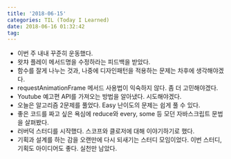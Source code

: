 ```yaml
---
title: '2018-06-15'
categories: TIL (Today I Learned)
date: 2018-06-16 01:32:42
tag:
---
```


- 이번 주 내내 꾸준히 운동했다.
- 왓챠 플레이 메서드명을 수정하라는 피드백을 받았다. 
- 함수를 잘게 나누는 것과, 나중에 디자인패턴을 적용하는 문제는 차후에 생각해야겠다.
- requestAnimationFrame 메서드 사용법이 익숙하지 않다. 좀 더 고민해야겠다.
- Youtube 예고편 API를 가져오는 방법을 알아냈다. 시도해야겠다.
- 오늘은 알고리즘 2문제를 풀었다. Easy 난이도의 문제는 쉽게 풀 수 있다.
- 좋은 코드를 짜고 싶은 욕심에 reduce와 every, some 등 모던 자바스크립트 문법을 살펴봤다.
- 러버덕 스터디를 시작했다. 스코프와 클로저에 대해 이야기하기로 했다.
- 기획과 설계를 하는 감을 오랜만에 다시 되새기는 스터디 모임이었다. 이번 스터디, 기획도 아이디어도 좋다. 실천만 남았다.